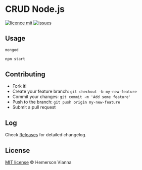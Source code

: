 # CRUD Node.js

[![licence mit](https://img.shields.io/badge/license-MIT-blue.svg?style=flat-square)](http://hemersonvianna.mit-license.org/)
[![issues](https://img.shields.io/github/issues/crud-solutions/crud-nodejs.svg?style=flat-square)](https://github.com/crud-solutions/crud-nodejs/issues)

## Usage

```bash
mongod
```

```bash
npm start
```

## Contributing

- Fork it!
- Create your feature branch: `git checkout -b my-new-feature`
- Commit your changes: `git commit -m 'Add some feature'`
- Push to the branch: `git push origin my-new-feature`
- Submit a pull request

## Log

Check [Releases](https://github.com/crud-solutions/crud-nodejs/releases) for detailed changelog.

## License

[MIT license](http://hemersonvianna.mit-license.org/) © Hemerson Vianna
